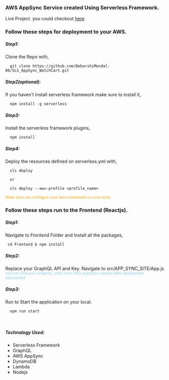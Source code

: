 ### AWS AppSync Service created Using Serverless Framework.

Live Project. you could checkout [here](https://debarshimondal.vercel.app).

### Follow these steps for deployment to your AWS.

##### Step1:
Clone the Repo with,
```
  git clone https://github.com/DebarshiMondal-06/SLS_AppSync_WatchCart.git
```

##### Step2(optional):
If you haven't install serverless framework make sure to install it,
```
  npm install -g serverless
```


##### Step3:
Install the serverless framework plugins,
```
  npm install
```

##### Step4:
Deploy the resources defined on serverless.yml with,
```
  sls deploy

  or

  sls deploy --aws-profile <profile_name>
```
<small style="color:orange">
  Make Sure you configure your aws credentails on your local.
</small>


### Follow these steps run to the Frontend (Reactjs).
##### Step1:
Navigate to Frontend Folder and Install all the packages,
```
 cd Frontend & npm install
```

##### Step2:
  <div>
    Replace your GraphQL API and Key. Navigate to src/APP_SYNC_SITE/App.js
    <br>
    <small style="color:skyblue">
      You can find your GraphQL cred. from AWS AppSync console after deployment successfull. 
  </small>
  </div>

##### Step3:
Run to Start the application on your local.
  ```
    npm run start
  ```

<br>

##### Technology Used:
- Serverless Framework
- GraphQL
- AWS AppSync
- DynamoDB
- Lambda
- Nodejs
